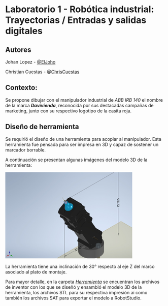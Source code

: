 # Laboratorio 1 - Robótica industrial: Trayectorias / Entradas y salidas digitales

## Autores

Johan Lopez - [@ElJoho](https://github.com/ElJoho)

Christian Cuestas - [@ChrisCuestas](https://github.com/ChrisCuestas)

## Contexto:

Se propone dibujar con el manipulador industrial de *ABB IRB 140* el nombre de la marca __*Davivienda*__, reconocida por sus destacadas campañas de marketing, junto con su respectivo logotipo de la casita roja.

## Diseño de herramienta

Se requirió el diseño de una herramienta para acoplar al manipulador. Esta herramienta fue pensada para ser impresa en 3D y capaz de sostener un marcador borrable.

A continuación se presentan algunas imágenes del modelo 3D de la herramienta:

<img src="./Imagenes/Tool3D.jpg" alt="Dimensiones de la herramienta - Modelo 3D" width="400">

La herramienta tiene una inclinación de 30° respecto al eje Z del marco asociado al plato de montaje.

Para mayor detalle, en la carpeta [*Herramienta*](./Herramienta) se encuentran los archivos de inventor con los que se diseñó y ensambló el modelo 3D de la herramienta, los archivos STL para su respectiva impresión aí como también  los archivos SAT para exportar el modelo a RobotStudio.
